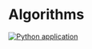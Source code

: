 # Algorithms
[![Python application](https://github.com/Kiruha01/Algorithms/actions/workflows/python-app.yml/badge.svg)](https://github.com/Kiruha01/Algorithms/actions/workflows/python-app.yml)
